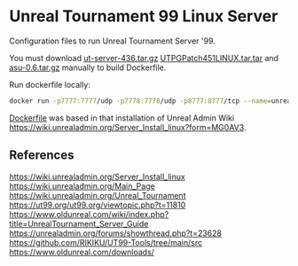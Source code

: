 # Unreal Tournament 99 Linux Server

Configuration files to run Unreal Tournament Server '99.

You must download [ut-server-436.tar.gz](http://ut-files.com/Entire_Server_Download/ut-server-436.tar.gz) [UTPGPatch451LINUX.tar.tar](http://www.ut-files.com/Patches/UTPGPatch451LINUX.tar.tar) and [asu-0.6.tar.gz](http://www.ut-files.com/Patches/UTPGPatch451LINUX.tar.tar) manually to build Dockerfile.

Run dockerfile locally:

``` bash
docker run -p7777:7777/udp -p7778:7778/udp -p8777:8777/tcp --name=unreal_server valtoni/unreal-server:latest
```

[Dockerfile](Dockerfile) was based in that installation of Unreal Admin Wiki <https://wiki.unrealadmin.org/Server_Install_linux?form=MG0AV3>.

## References

https://wiki.unrealadmin.org/Server_Install_linux
https://wiki.unrealadmin.org/Main_Page
https://wiki.unrealadmin.org/Unreal_Tournament
https://ut99.org/ut99.org/viewtopic.php?t=11810
https://www.oldunreal.com/wiki/index.php?title=UnrealTournament_Server_Guide
https://unrealadmin.org/forums/showthread.php?t=23628
https://github.com/RIKIKU/UT99-Tools/tree/main/src
https://www.oldunreal.com/downloads/